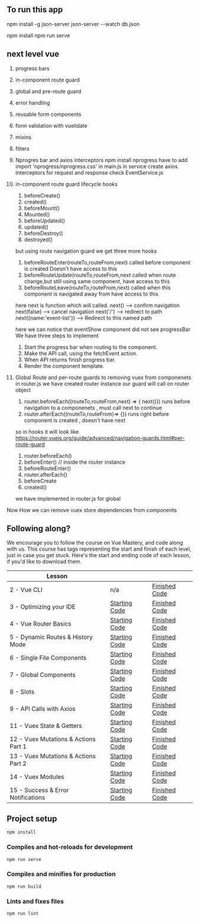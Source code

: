 ## To run this app

npm install -g json-server
json-server --watch db.json

npm install
npm run serve

## next level vue 
1. progress bars
2. in-component route guard
3. global and pre-route guard
4. error handling
5. reusable form components
6. form validation with vuelidate
7. mixins
8. filters

1. Nprogres bar and axios interceptors
npm install nprogress
have to add  import 'nprogress/nprogress.css' in main.js 
in service create axios interceptors for request and response 
check EventService.js

2. in-component route guard
    lifecycle hooks

    1. beforeCreate()
    2. created()
    3. beforeMount()
    4. Mounted()
    5. beforeUpdated()
    6. updated()
    7. beforeDestroy()
    8. destroyed()

    but using route navigation guard we get three more hooks
    1. beforeRouteEnter(routeTo,routeFrom,next)
        called before component is created
        Doesn't have access to this
    2. beforeRouteUpdate(routeTo,routeFrom,next
        called when route change,but still using same component,
        have access to this
    3. beforeRouteLeave(routeTo,routeFrom,next)
        called when this component is navigated away from
        have access to this

    here next is function which will called.
        next() --> confirm navigation
        next(false) --> cancel navigation
        next('/')  --> redirect to path
        next({name:'event-list'}) --> Redirect to this named path
  
    here we can notice that eventShow component did not see progressBar 
    We have three steps to implement   
    1. Start the progress bar when routing to the component.
    2. Make the API call, using the fetchEvent action.
    3. When API returns finish progress bar.
    4. Render the component template.

3. Global Route and per-route guards to removing vuex from componenets
    in router.js we have created router instance 
    our guard will call on router object

    1. router.beforeEach((routeTo,routeFrom,next) => { next()})
       runs before navigation to a componenets , must call next to continue
    2. router.afterEach((routeTo,routeFrom)=> {}) 
       runs right before component is created , doesn't have next

    so in hooks it will look like
    https://router.vuejs.org/guide/advanced/navigation-guards.html#per-route-guard

    1. router.beforeEach()
    2. beforeEnter()  // inside the router instance
    2. beforeRouteEnter()
    3. router.afterEach()
    4. beforeCreate
    5. created()

    we have implemented in router.js for global 

Now How we can remove vuex store dependencies from components


## Following along?

We encourage you to follow the course on Vue Mastery, and code along with us. This course has tags representing the start and finish of each level, just in case you get stuck. Here's the start and ending code of each lesson, if you'd like to download them.

| Lesson                               |                                                                                                              |                                                                                                               |
| ------------------------------------ | ------------------------------------------------------------------------------------------------------------ | ------------------------------------------------------------------------------------------------------------- |
| 2 - Vue CLI                          | n/a                                                                                                          | [Finished Code](https://github.com/Code-Pop/real-world-vue/releases/tag/lesson2-cli-finish)                   |
| 3 - Optimizing your IDE              | [Starting Code](https://github.com/Code-Pop/real-world-vue/releases/tag/lesson3-editor-start)                | [Finished Code](https://github.com/Code-Pop/real-world-vue/releases/tag/lesson3-editor-finish)                |
| 4 - Vue Router Basics                | [Starting Code](https://github.com/Code-Pop/real-world-vue/releases/tag/lesson4-routing-start)               | [Finished Code](https://github.com/Code-Pop/real-world-vue/releases/tag/lesson4-routing-finish)               |
| 5 - Dynamic Routes & History Mode    | [Starting Code](https://github.com/Code-Pop/real-world-vue/releases/tag/lesson5-dynamic-routing-start)       | [Finished Code](https://github.com/Code-Pop/real-world-vue/releases/tag/lesson5-dynamic-routing-finish)       |
| 6 - Single File Components           | [Starting Code](https://github.com/Code-Pop/real-world-vue/releases/tag/lesson6-sfc-start)                   | [Finished Code](https://github.com/Code-Pop/real-world-vue/releases/tag/lesson6-sfc-finish)                   |
| 7 - Global Components                | [Starting Code](https://github.com/Code-Pop/real-world-vue/releases/tag/lesson7-global-start)                | [Finished Code](https://github.com/Code-Pop/real-world-vue/releases/tag/lesson7-global-finish)                |
| 8 - Slots                            | [Starting Code](https://github.com/Code-Pop/real-world-vue/releases/tag/lesson8-slots-start)                 | [Finished Code](https://github.com/Code-Pop/real-world-vue/releases/tag/lesson8-slots-finish)                 |
| 9 - API Calls with Axios             | [Starting Code](https://github.com/Code-Pop/real-world-vue/releases/tag/lesson9-axios-start)                 | [Finished Code](https://github.com/Code-Pop/real-world-vue/releases/tag/lesson9-axios-finish)                 |
| 11 - Vuex State & Getters            | [Starting Code](https://github.com/Code-Pop/real-world-vue/releases/tag/lesson11-vuex-start)                 | [Finished Code](https://github.com/Code-Pop/real-world-vue/releases/tag/lesson11-vuex-finish)                 |
| 12 - Vuex Mutations & Actions Part 1 | [Starting Code](https://github.com/Code-Pop/real-world-vue/releases/tag/lesson12-mutations%26actions1-start) | [Finished Code](https://github.com/Code-Pop/real-world-vue/releases/tag/lesson12-mutations%26actions1-finish) |
| 13 - Vuex Mutations & Actions Part 2 | [Starting Code](https://github.com/Code-Pop/real-world-vue/releases/tag/lesson13-mutations%26actions2-start) | [Finished Code](https://github.com/Code-Pop/real-world-vue/releases/tag/lesson13-mutations%26actions2-finish) |
| 14 - Vuex Modules                    | [Starting Code](https://github.com/Code-Pop/real-world-vue/releases/tag/lesson14-modules-start)              | [Finished Code](https://github.com/Code-Pop/real-world-vue/releases/tag/lesson14-modules-finish)              |
| 15 - Success & Error Notifications    | [Starting Code](https://github.com/Code-Pop/real-world-vue/releases/tag/lesson15-notifications-start)         | [Finished Code](https://github.com/Code-Pop/real-world-vue/releases/tag/lesson15-notifications-finish)         |

## Project setup

```
npm install
```

### Compiles and hot-reloads for development

```
npm run serve
```

### Compiles and minifies for production

```
npm run build
```

### Lints and fixes files

```
npm run lint
```
